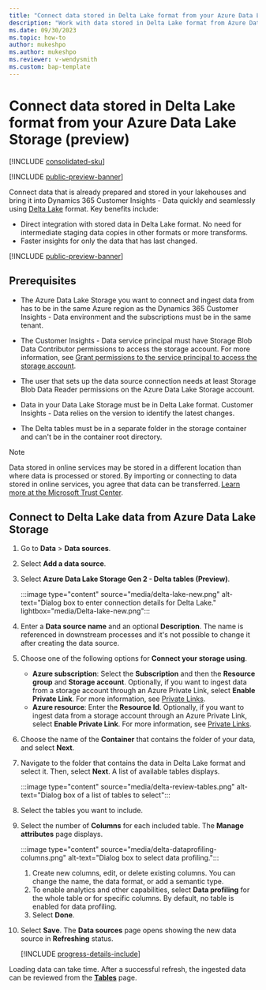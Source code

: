 ```yaml
---
title: "Connect data stored in Delta Lake format from your Azure Data Lake Storage"
description: "Work with data stored in Delta Lake format from Azure Data Lake Storage."
ms.date: 09/30/2023
ms.topic: how-to
author: mukeshpo
ms.author: mukeshpo
ms.reviewer: v-wendysmith
ms.custom: bap-template
---
```


# Connect data stored in Delta Lake format from your Azure Data Lake Storage (preview)

[!INCLUDE [consolidated-sku](./includes/consolidated-sku.md)]

[!INCLUDE [public-preview-banner](./includes/public-preview-banner.md)]

Connect data that is already prepared and stored in your lakehouses and bring it into Dynamics 365 Customer Insights - Data quickly and seamlessly using [Delta Lake](https://go.microsoft.com/fwlink/?linkid=2248260) format. Key benefits include:

- Direct integration with stored data in Delta Lake format. No need for intermediate staging data copies in other formats or more transforms.
- Faster insights for only the data that has last changed.

[!INCLUDE [public-preview-banner](./includes/public-preview-note.md)]

## Prerequisites

- The Azure Data Lake Storage you want to connect and ingest data from has to be in the same Azure region as the Dynamics 365 Customer Insights - Data environment and the subscriptions must be in the same tenant.

- The Customer Insights - Data service principal must have Storage Blob Data Contributor permissions to access the storage account. For more information, see [Grant permissions to the service principal to access the storage account](connect-service-principal.md#grant-permissions-to-the-service-principal-to-access-the-storage-account).

- The user that sets up the data source connection needs at least Storage Blob Data Reader permissions on the Azure Data Lake Storage account.

- Data in your Data Lake Storage must be in Delta Lake format. Customer Insights - Data relies on the version to identify the latest changes.

- The Delta tables must be in a separate folder in the storage container and can't be in the container root directory.

> [!NOTE]
> Data stored in online services may be stored in a different location than where data is processed or stored. By importing or connecting to data stored in online services, you agree that data can be transferred. [Learn more at the Microsoft Trust Center](https://www.microsoft.com/trust-center).

## Connect to Delta Lake data from Azure Data Lake Storage

1. Go to **Data** > **Data sources**.

1. Select **Add a data source**.

1. Select **Azure Data Lake Storage Gen 2 - Delta tables (Preview)**.

   :::image type="content" source="media/delta-lake-new.png" alt-text="Dialog box to enter connection details for Delta Lake." lightbox="media/Delta-lake-new.png":::

1. Enter a **Data source name** and an optional **Description**. The name is referenced in downstream processes and it's not possible to change it after creating the data source.

1. Choose one of the following options for **Connect your storage using**.

   - **Azure subscription**: Select the **Subscription** and then the **Resource group** and **Storage account**. Optionally, if you want to ingest data from a storage account through an Azure Private Link, select **Enable Private Link**. For more information, see [Private Links](private-link.md).
   - **Azure resource**: Enter the **Resource Id**. Optionally, if you want to ingest data from a storage account through an Azure Private Link, select **Enable Private Link**. For more information, see [Private Links](private-link.md).

1. Choose the name of the **Container** that contains the folder of your data, and select **Next**.

1. Navigate to the folder that contains the data in Delta Lake format and select it. Then, select **Next**. A list of available tables displays.

   :::image type="content" source="media/delta-review-tables.png" alt-text="Dialog box of a list of tables to select":::

1. Select the tables you want to include.

1. Select the number of **Columns** for each included table. The **Manage attributes** page displays.

   :::image type="content" source="media/delta-dataprofiling-columns.png" alt-text="Dialog box to select data profiling.":::

   1. Create new columns, edit, or delete existing columns. You can change the name, the data format, or add a semantic type.
   1. To enable analytics and other capabilities, select **Data profiling** for the whole table or for specific columns. By default, no table is enabled for data profiling.
   1. Select **Done**.

1. Select **Save**. The **Data sources** page opens showing the new data source in **Refreshing** status.

   [!INCLUDE [progress-details-include](includes/progress-details-pane.md)]

Loading data can take time. After a successful refresh, the ingested data can be reviewed from the [**Tables**](tables.md) page.
